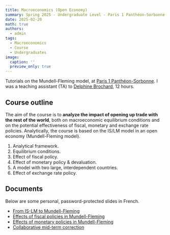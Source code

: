 ```yaml
---
title: Macroeconomics (Open Economy)
summary: Spring 2025 - Undergraduate Level - Paris 1 Panthéon-Sorbonne.
date: 2025-02-20
math: true
authors:
  - admin
tags:
  - Macroeconomics
  - Course
  - Undergraduates
image:
  caption: ''
  preview_only: true
---
```


Tutorials on the Mundell-Fleming model, at [Paris 1 Panthéon-Sorbonne](https://www.pantheonsorbonne.fr/). I was a teaching assistant (TA) to [Delphine Brochard](https://www.pantheonsorbonne.fr/page-perso/Delphine.Brochard@), 12 hours.

## Course outline
The aim of the course is to **analyze the impact of opening up trade with the rest of the world**, both on macroeconomic equilibrium conditions and on the potential effectiveness of fiscal, monetary and exchange rate policies. Analytically, the course is based on the IS/LM model in an open economy (Mundell-Fleming model).

1. Analytical framework.
2. Equilibrium conditions.
3. Effect of fiscal policy.
4. Effect of monetary policy & devaluation.
5. A model with two large, interdependent countries.
6. Effect of exchange rate policy.

## Documents

Below are some personal, password-protected slides in French. 

[comment]: # (Password: OM2025)

- [From IS-LM to Mundell-Fleming](/documents/courses-doc/open-macroeconomics/slides-TD2_protected.pdf)
- [Effects of fiscal policies in Mundell-Fleming](/documents/courses-doc/open-macroeconomics/slides-TD3_protected.pdf)
- [Effects of monetary policies in Mundell-Fleming](/documents/courses-doc/open-macroeconomics/slides-TD4_protected.pdf)
- [Collaborative mid-term correction](/documents/courses-doc/open-macroeconomics/seance-5-avec-wooclap_protected.pdf)